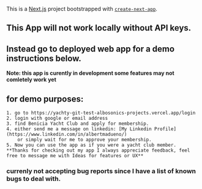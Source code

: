 This is a [Next.js](https://nextjs.org/) project bootstrapped with [`create-next-app`](https://github.com/vercel/next.js/tree/canary/packages/create-next-app).

## This App will not work locally without API keys.

## Instead go to deployed web app for a demo instructions below.
**Note: this app is curently in development some features may not comletely work yet**

## for demo purposes:
    1. go to https://yachty-git-test-albosonics-projects.vercel.app/login
    2. login with google or email address
    3. find Benicia Yacht Club and apply for membership.
    4. either send me a message on linkedin: [My Linkedin Profile](https://www.linkedin.com/in/albertmadueno/)
        or simply wait for me to approve your membership.
    5. Now you can use the app as if you were a yacht club member.
    **Thanks for checking out my app I always appreciate feedback, feel free to message me with Ideas for features or UX**
    
### currenly not accepting bug reports since I have a list of known bugs to deal with.
